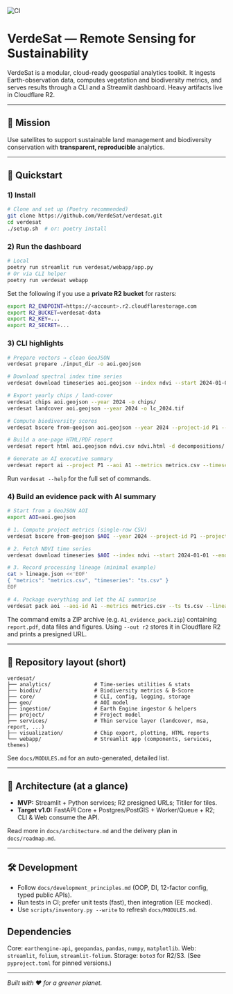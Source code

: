 ![CI](https://github.com/VerdeSat/verdesat/actions/workflows/ci.yml/badge.svg)
# VerdeSat — Remote Sensing for Sustainability

VerdeSat is a modular, cloud-ready geospatial analytics toolkit. It ingests Earth-observation data, computes vegetation and biodiversity metrics, and serves results through a CLI and a Streamlit dashboard. Heavy artifacts live in Cloudflare R2.

---

## 🌱 Mission
Use satellites to support sustainable land management and biodiversity conservation with **transparent, reproducible** analytics.

---

## 🚀 Quickstart

### 1) Install
```bash
# Clone and set up (Poetry recommended)
git clone https://github.com/VerdeSat/verdesat.git
cd verdesat
./setup.sh  # or: poetry install
```

### 2) Run the dashboard
```bash
# Local
poetry run streamlit run verdesat/webapp/app.py
# Or via CLI helper
poetry run verdesat webapp
```
Set the following if you use a **private R2 bucket** for rasters:
```bash
export R2_ENDPOINT=https://<account>.r2.cloudflarestorage.com
export R2_BUCKET=verdesat-data
export R2_KEY=...
export R2_SECRET=...
```

### 3) CLI highlights
```bash
# Prepare vectors → clean GeoJSON
verdesat prepare ./input_dir -o aoi.geojson

# Download spectral index time series
verdesat download timeseries aoi.geojson --index ndvi --start 2024-01-01 --end 2024-12-31 -o ndvi.csv

# Export yearly chips / land-cover
verdesat chips aoi.geojson --year 2024 -o chips/
verdesat landcover aoi.geojson --year 2024 -o lc_2024.tif

# Compute biodiversity scores
verdesat bscore from-geojson aoi.geojson --year 2024 --project-id P1 --project-name Demo -o metrics.csv

# Build a one-page HTML/PDF report
verdesat report html aoi.geojson ndvi.csv ndvi.html -d decompositions/ -c chips/ -o report.html

# Generate an AI executive summary
verdesat report ai --project P1 --aoi A1 --metrics metrics.csv --timeseries ndvi.csv
```
Run `verdesat --help` for the full set of commands.

### 4) Build an evidence pack with AI summary

```bash
# Start from a GeoJSON AOI
export AOI=aoi.geojson

# 1. Compute project metrics (single-row CSV)
verdesat bscore from-geojson $AOI --year 2024 --project-id P1 --project-name Demo -o metrics.csv

# 2. Fetch NDVI time series
verdesat download timeseries $AOI --index ndvi --start 2024-01-01 --end 2024-12-31 -o ts.csv

# 3. Record processing lineage (minimal example)
cat > lineage.json <<'EOF'
{ "metrics": "metrics.csv", "timeseries": "ts.csv" }
EOF

# 4. Package everything and let the AI summarise
verdesat pack aoi --aoi-id A1 --metrics metrics.csv --ts ts.csv --lineage lineage.json --include-ai
```
The command emits a ZIP archive (e.g. `A1_evidence_pack.zip`) containing `report.pdf`, data files and figures. Using `--out r2` stores it in Cloudflare R2 and prints a presigned URL.

---

## 📁 Repository layout (short)
```
verdesat/
├── analytics/              # Time-series utilities & stats
├── biodiv/                 # Biodiversity metrics & B-Score
├── core/                   # CLI, config, logging, storage
├── geo/                    # AOI model
├── ingestion/              # Earth Engine ingestor & helpers
├── project/                # Project model
├── services/               # Thin service layer (landcover, msa, report, ...)
├── visualization/          # Chip export, plotting, HTML reports
└── webapp/                 # Streamlit app (components, services, themes)
```
See `docs/MODULES.md` for an auto-generated, detailed list.

---

## 🧱 Architecture (at a glance)
- **MVP:** Streamlit + Python services; R2 presigned URLs; Titiler for tiles.
- **Target v1.0:** FastAPI Core + Postgres/PostGIS + Worker/Queue + R2; CLI & Web consume the API.

Read more in `docs/architecture.md` and the delivery plan in `docs/roadmap.md`.

---

## 🛠 Development
- Follow `docs/development_principles.md` (OOP, DI, 12-factor config, typed public APIs).
- Run tests in CI; prefer unit tests (fast), then integration (EE mocked).
- Use `scripts/inventory.py --write` to refresh `docs/MODULES.md`.

## Dependencies
Core: `earthengine-api`, `geopandas`, `pandas`, `numpy`, `matplotlib`.
Web: `streamlit`, `folium`, `streamlit-folium`.
Storage: `boto3` for R2/S3.
(See `pyproject.toml` for pinned versions.)

---

*Built with ❤️ for a greener planet.*
